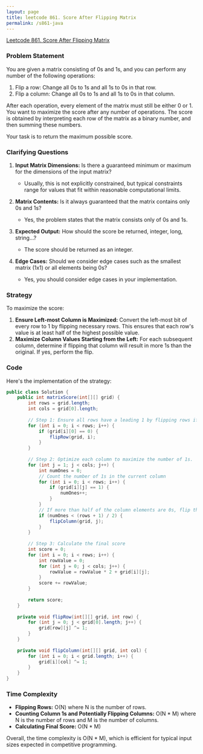 ```yaml
---
layout: page
title: leetcode 861. Score After Flipping Matrix
permalink: /s861-java
---
```

[Leetcode 861. Score After Flipping Matrix](https://algoadvance.github.io/algoadvance/l861)
### Problem Statement

You are given a matrix consisting of 0s and 1s, and you can perform any number of the following operations:

1. Flip a row: Change all 0s to 1s and all 1s to 0s in that row.
2. Flip a column: Change all 0s to 1s and all 1s to 0s in that column.

After each operation, every element of the matrix must still be either 0 or 1. You want to maximize the score after any number of operations. The score is obtained by interpreting each row of the matrix as a binary number, and then summing these numbers.

Your task is to return the maximum possible score.

### Clarifying Questions

1. **Input Matrix Dimensions:** Is there a guaranteed minimum or maximum for the dimensions of the input matrix?
   - Usually, this is not explicitly constrained, but typical constraints range for values that fit within reasonable computational limits.

2. **Matrix Contents:** Is it always guaranteed that the matrix contains only 0s and 1s?
   - Yes, the problem states that the matrix consists only of 0s and 1s.

3. **Expected Output:** How should the score be returned, integer, long, string...?
   - The score should be returned as an integer.

4. **Edge Cases:** Should we consider edge cases such as the smallest matrix (1x1) or all elements being 0s?
   - Yes, you should consider edge cases in your implementation.

### Strategy

To maximize the score:
1. **Ensure Left-most Column is Maximized:** Convert the left-most bit of every row to 1 by flipping necessary rows. This ensures that each row's value is at least half of the highest possible value.
2. **Maximize Column Values Starting from the Left:** For each subsequent column, determine if flipping that column will result in more 1s than the original. If yes, perform the flip.

### Code

Here's the implementation of the strategy:

```java
public class Solution {
    public int matrixScore(int[][] grid) {
        int rows = grid.length;
        int cols = grid[0].length;
        
        // Step 1: Ensure all rows have a leading 1 by flipping rows if necessary.
        for (int i = 0; i < rows; i++) {
            if (grid[i][0] == 0) {
                flipRow(grid, i);
            }
        }
        
        // Step 2: Optimize each column to maximize the number of 1s.
        for (int j = 1; j < cols; j++) {
            int numOnes = 0;
            // Count the number of 1s in the current column
            for (int i = 0; i < rows; i++) {
                if (grid[i][j] == 1) {
                    numOnes++;
                }
            }
            // If more than half of the column elements are 0s, flip the column
            if (numOnes < (rows + 1) / 2) {
                flipColumn(grid, j);
            }
        }
        
        // Step 3: Calculate the final score
        int score = 0;
        for (int i = 0; i < rows; i++) {
            int rowValue = 0;
            for (int j = 0; j < cols; j++) {
                rowValue = rowValue * 2 + grid[i][j];
            }
            score += rowValue;
        }
        
        return score;
    }
    
    private void flipRow(int[][] grid, int row) {
        for (int j = 0; j < grid[0].length; j++) {
            grid[row][j] ^= 1;
        }
    }
    
    private void flipColumn(int[][] grid, int col) {
        for (int i = 0; i < grid.length; i++) {
            grid[i][col] ^= 1;
        }
    }
}
```

### Time Complexity

- **Flipping Rows:** O(N) where N is the number of rows.
- **Counting Column 1s and Potentially Flipping Columns:** O(N * M) where N is the number of rows and M is the number of columns.
- **Calculating Final Score:** O(N * M)

Overall, the time complexity is O(N * M), which is efficient for typical input sizes expected in competitive programming.